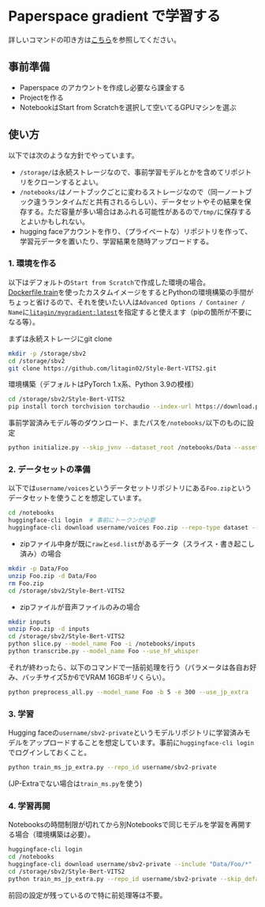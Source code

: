 # Paperspace gradient で学習する

詳しいコマンドの叩き方は[こちら](CLI.md)を参照してください。

## 事前準備
- Paperspace のアカウントを作成し必要なら課金する
- Projectを作る
- NotebookはStart from Scratchを選択して空いてるGPUマシンを選ぶ

## 使い方

以下では次のような方針でやっています。

- `/storage/`は永続ストレージなので、事前学習モデルとかを含めてリポジトリをクローンするとよい。
- `/notebooks/`はノートブックごとに変わるストレージなので（同一ノートブック違うランタイムだと共有されるらしい）、データセットやその結果を保存する。ただ容量が多い場合はあふれる可能性があるので`/tmp/`に保存するとよいかもしれない。
- hugging faceアカウントを作り、（プライベートな）リポジトリを作って、学習元データを置いたり、学習結果を随時アップロードする。

### 1. 環境を作る

以下はデフォルトの`Start from Scratch`で作成した環境の場合。[Dockerfile.train](../Dockerfile.train)を使ったカスタムイメージをするとPythonの環境構築の手間がちょっと省けるので、それを使いたい人は`Advanced Options / Container / Name`に[`litagin/mygradient:latest`](https://hub.docker.com/r/litagin/mygradient/tags)を指定すると使えます（pipの箇所が不要になる等）。

まずは永続ストレージにgit clone
```bash
mkdir -p /storage/sbv2
cd /storage/sbv2
git clone https://github.com/litagin02/Style-Bert-VITS2.git
```
環境構築（デフォルトはPyTorch 1.x系、Python 3.9の模様）
```bash
cd /storage/sbv2/Style-Bert-VITS2
pip install torch torchvision torchaudio --index-url https://download.pytorch.org/whl/cu118 && pip install -r requirements.txt
```
事前学習済みモデル等のダウンロード、またパスを`/notebooks/`以下のものに設定
```bash
python initialize.py --skip_jvnv --dataset_root /notebooks/Data --assets_root /notebooks/model_assets
```

### 2. データセットの準備
以下では`username/voices`というデータセットリポジトリにある`Foo.zip`というデータセットを使うことを想定しています。
```bash
cd /notebooks
huggingface-cli login  # 事前にトークンが必要
huggingface-cli download username/voices Foo.zip --repo-type dataset --local-dir .
```

- zipファイル中身が既に`raw`と`esd.list`があるデータ（スライス・書き起こし済み）の場合
```bash
mkdir -p Data/Foo
unzip Foo.zip -d Data/Foo
rm Foo.zip
cd /storage/sbv2/Style-Bert-VITS2
```

- zipファイルが音声ファイルのみの場合
```bash
mkdir inputs
unzip Foo.zip -d inputs
cd /storage/sbv2/Style-Bert-VITS2
python slice.py --model_name Foo -i /notebooks/inputs
python transcribe.py --model_name Foo --use_hf_whisper
```

それが終わったら、以下のコマンドで一括前処理を行う（パラメータは各自お好み、バッチサイズ5か6でVRAM 16GBギリくらい）。
```bash
python preprocess_all.py --model_name Foo -b 5 -e 300 --use_jp_extra
```

### 3. 学習

Hugging faceの`username/sbv2-private`というモデルリポジトリに学習済みモデルをアップロードすることを想定しています。事前に`huggingface-cli login`でログインしておくこと。
```bash
python train_ms_jp_extra.py --repo_id username/sbv2-private
```
(JP-Extraでない場合は`train_ms.py`を使う)

### 4. 学習再開

Notebooksの時間制限が切れてから別Notebooksで同じモデルを学習を再開する場合（環境構築は必要）。
```bash
huggingface-cli login
cd /notebooks
huggingface-cli download username/sbv2-private --include "Data/Foo/*" --local-dir .
cd /storage/sbv2/Style-Bert-VITS2
python train_ms_jp_extra.py --repo_id username/sbv2-private --skip_default_style
```
前回の設定が残っているので特に前処理等は不要。